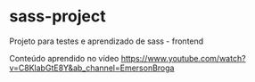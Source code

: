 # sass-project

Projeto para testes e aprendizado de sass - frontend

Conteúdo aprendido no vídeo https://www.youtube.com/watch?v=C8KlabGtE8Y&ab_channel=EmersonBroga
